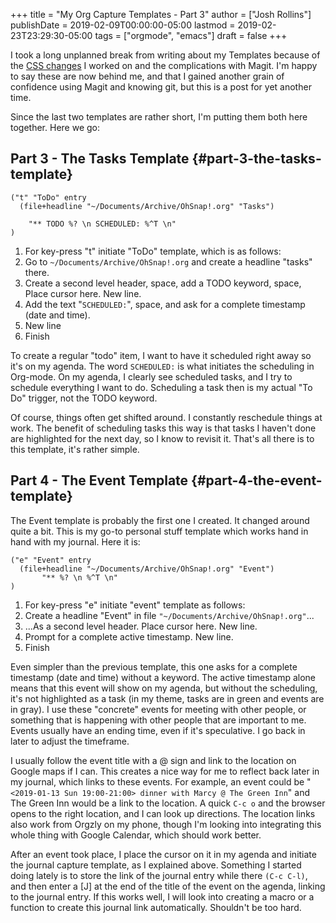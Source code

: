 +++
title = "My Org Capture Templates - Part 3"
author = ["Josh Rollins"]
publishDate = 2019-02-09T00:00:00-05:00
lastmod = 2019-02-23T23:29:30-05:00
tags = ["orgmode", "emacs"]
draft = false
+++

I took a long unplanned break from writing about my Templates because of the [CSS changes](https://joshrollinswrites.com/blogging/css-updates-1/) I worked on and the complications with Magit. I'm happy to say these are now behind me, and that I gained another grain of confidence using Magit and knowing git, but this is a post for yet another time.

Since the last two templates are rather short, I'm putting them both here together. Here we go:

<!--more-->


## Part 3 - The Tasks Template {#part-3-the-tasks-template}

```emacs-lisp
("t" "ToDo" entry
  (file+headline "~/Documents/Archive/OhSnap!.org" "Tasks")

    "** TODO %? \n SCHEDULED: %^T \n"
)
```

1.  For key-press "t" initiate "ToDo" template, which is  as follows:
2.  Go to `~/Documents/Archive/OhSnap!.org` and create a headline "tasks" there.
3.  Create a second level header, space, add a TODO keyword, space, Place cursor here. New line.
4.  Add the text "`SCHEDULED:`", space, and ask for a complete timestamp (date and time).
5.  New line
6.  Finish

To create a regular "todo" item, I want to have it scheduled right away so it's on my agenda. The word `SCHEDULED:` is what initiates the scheduling in Org-mode. On my agenda, I clearly see scheduled tasks, and I try to schedule everything I want to do. Scheduling a task then is my actual "To Do" trigger, not the TODO keyword.

Of course, things often get shifted around. I constantly reschedule things at work. The benefit of scheduling tasks this way is that tasks I haven't done are highlighted for the next day, so I know to revisit it.  That's all there is to this template, it's rather simple.


## Part 4 - The Event Template {#part-4-the-event-template}

The Event template is probably the first one I created. It changed around quite a bit. This is my go-to personal stuff template which works hand in hand with my journal. Here it is:

```emacs-lisp
("e" "Event" entry
  (file+headline "~/Documents/Archive/OhSnap!.org" "Event")
       "** %? \n %^T \n"
)
```

1.  For key-press "e" initiate "event" template as follows:
2.  Create a headline "Event" in file `"~/Documents/Archive/OhSnap!.org"`...
3.  ...As a second level header. Place cursor here. New line.
4.  Prompt for a complete active timestamp. New line.
5.  Finish

Even simpler than the previous template, this one asks for a complete timestamp (date and time) without a keyword. The active timestamp alone means that this event will show on my agenda, but without the scheduling, it's not highlighted as a task (in my theme, tasks are in green and events are in gray). I use these "concrete" events for meeting with other people, or something that is happening with other people that are important to me.
Events usually have an ending time, even if it's speculative. I go back in later to adjust the timeframe.

I usually follow the event title with a @ sign and link to the location on Google maps if I can. This creates a nice way for me to reflect back later in my journal, which links to these events. For example, an event could be "`<2019-01-13 Sun 19:00-21:00> dinner with Marcy @ The Green Inn`" and The Green Inn would be a link to the location. A quick `C-c o` and the browser opens to the right location, and I can look up directions. The location links also work from Orgzly on my phone, though I'm looking into integrating this whole thing with Google Calendar, which should work better.

After an event took place, I place the cursor on it in my agenda and initiate the journal capture template, as I explained above. Something I started doing lately is to store the link of the journal entry while there `(C-c C-l)`, and then enter a [J] at the end of the title of the event on the agenda, linking to the journal entry. If this works well, I will look into creating a macro or a function to create this journal link automatically. Shouldn't be too hard.
